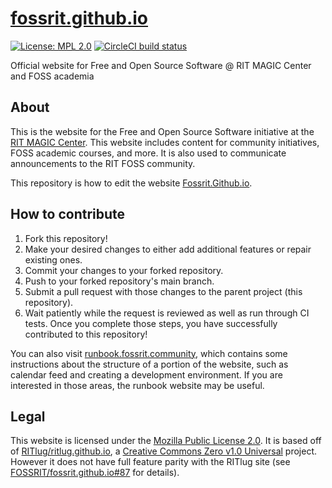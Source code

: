 [fossrit.github.io](https://fossrit.github.io)
==============================================

[![License: MPL 2.0](https://img.shields.io/badge/License-MPL%202.0-brightgreen.svg)](https://opensource.org/licenses/MPL-2.0)
[![CircleCI build status](https://circleci.com/gh/FOSSRIT/fossrit.github.io/tree/main.svg?style=shield)](https://circleci.com/gh/FOSSRIT/fossrit.github.io/tree/main)

Official website for Free and Open Source Software @ RIT MAGIC Center and FOSS academia


## About

This is the website for the Free and Open Source Software initiative at the [RIT MAGIC Center](https://www.rit.edu/magic/ "RIT MAGIC Center - website").
This website includes content for community initiatives, FOSS academic courses, and more.
It is also used to communicate announcements to the RIT FOSS community.

This repository is how to edit the website [Fossrit.Github.io](https://fossrit.github.io/).


## How to contribute

1. Fork this repository!
2. Make your desired changes to either add additional features or repair existing ones.
3. Commit your changes to your forked repository.
4. Push to your forked repository's main branch.
5. Submit a pull request with those changes to the parent project (this repository).
6. Wait patiently while the request is reviewed as well as run through CI tests.
Once you complete those steps, you have successfully contributed to this repository!

You can also visit [runbook.fossrit.community](https://runbook.fossrit.community/infra/website/), which contains some instructions about the structure of a portion of the website, such as calendar feed and creating a development environment. If you are interested in those areas, the runbook website may be useful.


## Legal

This website is licensed under the [Mozilla Public License 2.0](https://www.mozilla.org/en-US/MPL/).
It is based off of [RITlug/ritlug.github.io](https://github.com/RITlug/ritlug.github.io), a [Creative Commons Zero v1.0 Universal](https://github.com/RITlug/ritlug.github.io/blob/fe94d190d92ae3d13bbc743f81eab2d004ba5f16/LICENSE) project.
However it does not have full feature parity with the RITlug site (see [FOSSRIT/fossrit.github.io#87](https://github.com/FOSSRIT/fossrit.github.io/issues/87 "Differences between RITlug and FOSS@MAGIC website") for details).
